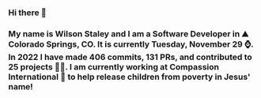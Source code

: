 ### Hi there 👋

### My name is Wilson Staley and I am a Software Developer in ⛰ Colorado Springs, CO.  It is currently Tuesday, November 29 ⌚. In 2022 I have made 406 commits, 131 PRs, and contributed to 25 projects 👨‍💻. I am currently working at Compassion International 🏢 to help release children from poverty in Jesus' name!